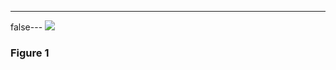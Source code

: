 ---
false---
<img src='http://europepmc.org/articles/PMC2984285/bin/pamj-03-03-g001.jpg' style='max-height: 300px'>
### Figure 1
<p style='font-size: 10px;'><title> Map of the Brazzaville town, Republic of Congo (Ref. <ext-link ext-link-type="uri" xlink:href="www.quid.fr">www.quid.fr</ext-link>) </title></p>